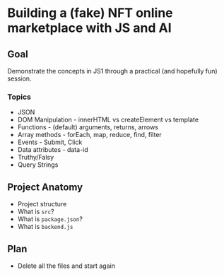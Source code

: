# Building a (fake) NFT online marketplace with JS and AI

## Goal

Demonstrate the concepts in JS1 through a practical (and hopefully fun) session.

### Topics

- JSON
- DOM Manipulation - innerHTML vs createElement vs template
- Functions - (default) arguments, returns, arrows
- Array methods - forEach, map, reduce, find, filter
- Events - Submit, Click
- Data attributes - data-id
- Truthy/Falsy
- Query Strings

## Project Anatomy

- Project structure
- What is `src`?
- What is `package.json`?
- What is `backend.js`

## Plan

- Delete all the files and start again
